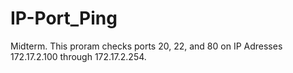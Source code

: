 # IP-Port_Ping
Midterm.
This proram checks ports 20, 22, and 80 on IP Adresses 172.17.2.100 through 172.17.2.254.
